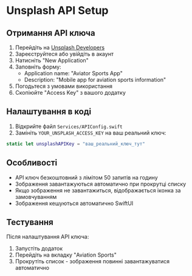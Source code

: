 # Unsplash API Setup

## Отримання API ключа

1. Перейдіть на [Unsplash Developers](https://unsplash.com/developers)
2. Зареєструйтеся або увійдіть в акаунт
3. Натисніть "New Application"
4. Заповніть форму:
   - Application name: "Aviator Sports App"
   - Description: "Mobile app for aviation sports information"
5. Погодьтеся з умовами використання
6. Скопіюйте "Access Key" з вашого додатку

## Налаштування в коді

1. Відкрийте файл `Services/APIConfig.swift`
2. Замініть `YOUR_UNSPLASH_ACCESS_KEY` на ваш реальний ключ:

```swift
static let unsplashAPIKey = "ваш_реальний_ключ_тут"
```

## Особливості

- API ключ безкоштовний з лімітом 50 запитів на годину
- Зображення завантажуються автоматично при прокрутці списку
- Якщо зображення не завантажиться, відображається іконка за замовчуванням
- Зображення кешуються автоматично SwiftUI

## Тестування

Після налаштування API ключа:
1. Запустіть додаток
2. Перейдіть на вкладку "Aviation Sports"
3. Прокрутіть список - зображення повинні завантажуватися автоматично
